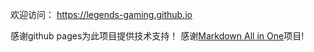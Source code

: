 欢迎访问： https://legends-gaming.github.io

感谢github pages为此项目提供技术支持！
感谢<a href = "https://github.com/yzhang-gh/vscode-markdown">Markdown All in One</a>项目!